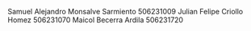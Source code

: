 Samuel Alejandro Monsalve Sarmiento 506231009
Julian Felipe Criollo Homez 506231070
Maicol Becerra Ardila 506231720
